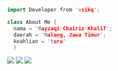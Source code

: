 ```cpp
import Developer from 'xsikq';

class About Me {
  nama = 'Rayzaqi Chairiz Khalif';
  daerah = 'Malang, Jawa Timur';
  keahlian = 'turu'
  }
```

<p align="left">
  <a href="mailto:xsikq69@gmail.com" alt="Gmail">
  <img src="https://img.shields.io/badge/-Gmail-FF0000?style=flat-square&labelColor=FF0000&logo=gmail&logoColor=white&link=LINK-DO-SEU-EMAIL" /></a>

  <a href="https://wa.me/6283834027073" alt="WhatsApp">
  <img src="https://img.shields.io/badge/-WhatsApp-25d366?style=flat-square&labelColor=25d366&logo=whatsapp&logoColor=white&link=API-DO-SEU-WHATSAPP"/></a>

  <a href="https://instagram.com/uidoajwn" alt="Instagram">
  <img src="https://img.shields.io/badge/-Instagram-DF0174?style=flat-square&labelColor=DF0174&logo=instagram&logoColor=white&link=LINK-DO-SEU-INSTAGRAM"/></a>
</p>  
